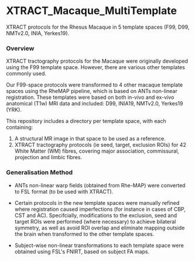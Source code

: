 # XTRACT_Macaque_MultiTemplate
XTRACT protocols for the Rhesus Macaque in 5 template spaces (F99, D99, NMTv2.0, INIA, Yerkes19).

### Overview ###
XTRACT tractography protocols for the Macaque were originally developed using the F99 template space.
However, there are various other templates commonly used. 

Our F99-space protocols were transformed to 4 other macaque template spaces using the RheMAP pipeline, which is based on ANTs non-linear registration. 
These templates were based on both in-vivo and ex-vivo anatomical (T1w) MRI data and included: D99, INIA19, NMTv2.0, Yerkes19 (YRK).

This repository includes a directory per template space, with each containing:
1. A structural MR image in that space to be used as a reference.
2. XTRACT tractography protocols (ie seed, target, exclusion ROIs) for 42 White Matter (WM) fibres, covering major association, commissural, projection and limbic fibres.

### Generalisation Method ###

- ANTs non-linear warp fields (obtained from Rhe-MAP) were converted to FSL format (to be used with XTRACT).
  
- Certain protocols in the new template spaces were manually refined where registration caused imperfections (for instance in cases of CBP, CST and AC). Specifcially, modifications to the exclusion, seed and target ROIs were performed (where necessary) to achieve bilateral symmetry, as well as avoid ROI overlap and eliminate mapping outside the brain when transformed to the other template spaces.
  
- Subject-wise non-linear transformations to each template space were obtained using FSL's FNIRT, based on subject FA maps. 
